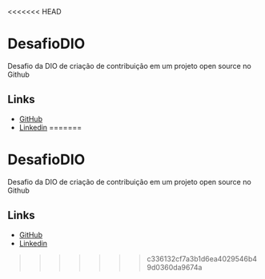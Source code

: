 <<<<<<< HEAD
# DesafioDIO

Desafio da DIO de criação de contribuição em um projeto open source no Github

## Links

- [GitHub](https://github.com/Vynicin)
- [Linkedin](https://www.linkedin.com/in/vin%C3%ADcius-makimoto-de-freitas-591b76223/)
=======
# DesafioDIO

Desafio da DIO de criação de contribuição em um projeto open source no Github

## Links

- [GitHub](https://github.com/Vynicin)
- [Linkedin](https://www.linkedin.com/in/vin%C3%ADcius-makimoto-de-freitas-591b76223/)
>>>>>>> c336132cf7a3b1d6ea4029546b49d0360da9674a
